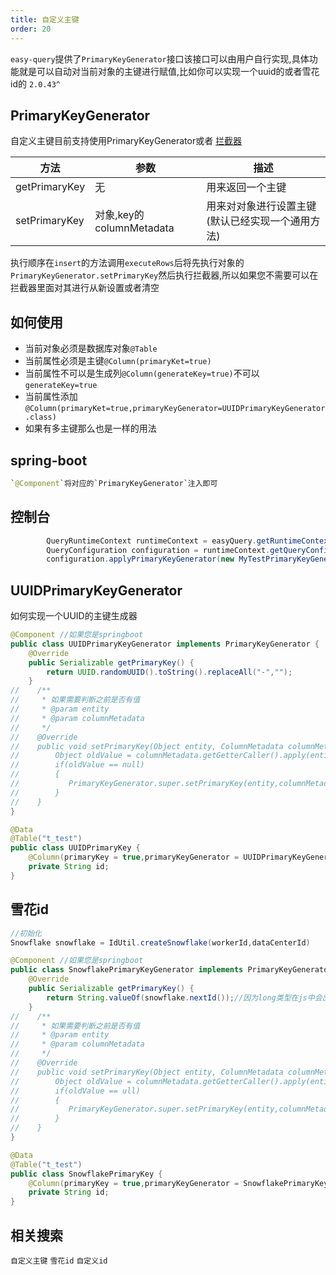 ```yaml
---
title: 自定义主键
order: 20
---
```


`easy-query`提供了`PrimaryKeyGenerator`接口该接口可以由用户自行实现,具体功能就是可以自动对当前对象的主键进行赋值,比如你可以实现一个uuid的或者雪花id的 `2.0.43^`


## PrimaryKeyGenerator

自定义主键目前支持使用PrimaryKeyGenerator或者 [拦截器](/easy-query-doc/practice/configuration/entity)

方法  | 参数 | 描述  
--- | --- | --- 
getPrimaryKey | 无 | 用来返回一个主键
setPrimaryKey | 对象,key的columnMetadata | 用来对对象进行设置主键(默认已经实现一个通用方法)

执行顺序在`insert`的方法调用`executeRows`后将先执行对象的`PrimaryKeyGenerator.setPrimaryKey`然后执行拦截器,所以如果您不需要可以在拦截器里面对其进行从新设置或者清空




## 如何使用
- 当前对象必须是数据库对象`@Table`
- 当前属性必须是主键`@Column(primaryKet=true)`
- 当前属性不可以是生成列`@Column(generateKey=true)`不可以`generateKey=true`
- 当前属性添加`@Column(primaryKet=true,primaryKeyGenerator=UUIDPrimaryKeyGenerator.class)`
- 如果有多主键那么也是一样的用法


## spring-boot
```java
`@Component`将对应的`PrimaryKeyGenerator`注入即可
```

## 控制台
```java
        QueryRuntimeContext runtimeContext = easyQuery.getRuntimeContext();
        QueryConfiguration configuration = runtimeContext.getQueryConfiguration();
        configuration.applyPrimaryKeyGenerator(new MyTestPrimaryKeyGenerator());
```

## UUIDPrimaryKeyGenerator
如何实现一个UUID的主键生成器
```java
@Component //如果您是springboot
public class UUIDPrimaryKeyGenerator implements PrimaryKeyGenerator {
    @Override
    public Serializable getPrimaryKey() {
        return UUID.randomUUID().toString().replaceAll("-","");
    }
//    /**
//     * 如果需要判断之前是否有值
//     * @param entity
//     * @param columnMetadata
//     */
//    @Override
//    public void setPrimaryKey(Object entity, ColumnMetadata columnMetadata) {
//        Object oldValue = columnMetadata.getGetterCaller().apply(entity);
//        if(oldValue == null)
//        {
//           PrimaryKeyGenerator.super.setPrimaryKey(entity,columnMetadata);
//        }
//    }
}

@Data
@Table("t_test")
public class UUIDPrimaryKey {
    @Column(primaryKey = true,primaryKeyGenerator = UUIDPrimaryKeyGenerator.class)
    private String id;
}

```

## 雪花id

```java
//初始化
Snowflake snowflake = IdUtil.createSnowflake(workerId,dataCenterId)

@Component //如果您是springboot
public class SnowflakePrimaryKeyGenerator implements PrimaryKeyGenerator {
    @Override
    public Serializable getPrimaryKey() {
        return String.valueOf(snowflake.nextId());//因为long类型在js中会出现精度丢失
    }
//    /**
//     * 如果需要判断之前是否有值
//     * @param entity
//     * @param columnMetadata
//     */
//    @Override
//    public void setPrimaryKey(Object entity, ColumnMetadata columnMetadata) {
//        Object oldValue = columnMetadata.getGetterCaller().apply(entity);
//        if(oldValue == ull)
//        {
//           PrimaryKeyGenerator.super.setPrimaryKey(entity,columnMetadata);
//        }
//    }
}

@Data
@Table("t_test")
public class SnowflakePrimaryKey {
    @Column(primaryKey = true,primaryKeyGenerator = SnowflakePrimaryKeyGenerator.class)
    private String id;
}

```

## 相关搜索
`自定义主键` `雪花id` `自定义id`